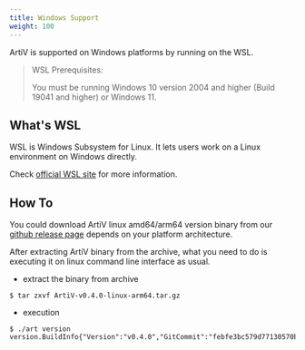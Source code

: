 ```yaml
---
title: Windows Support
weight: 100
---
```


ArtiV is supported on Windows platforms by running on the WSL.


> WSL Prerequisites:
>
> You must be running Windows 10 version 2004 and higher (Build 19041 and higher) or Windows 11.


## What's WSL
WSL is Windows Subsystem for Linux. It lets users work on a Linux environment on Windows directly.

Check [official WSL site](https://docs.microsoft.com/en-us/windows/wsl/) for more information.


## How To
You could download ArtiV linux amd64/arm64 version binary from our [github release page](https://github.com/InfuseAI/ArtiV/releases) depends on your platform architecture.

After extracting ArtiV binary from the archive, what you need to do is executing it on linux command line interface as usual.

- extract the binary from archive
```shell
$ tar zxvf ArtiV-v0.4.0-linux-arm64.tar.gz
```

- execution
```shell
$ ./art version
version.BuildInfo{"Version":"v0.4.0","GitCommit":"febfe3bc579d77130570ba7d12fcf404326b0f7d","GitTreeState":"clean","GoVersion":"go1.17.8"}
```
